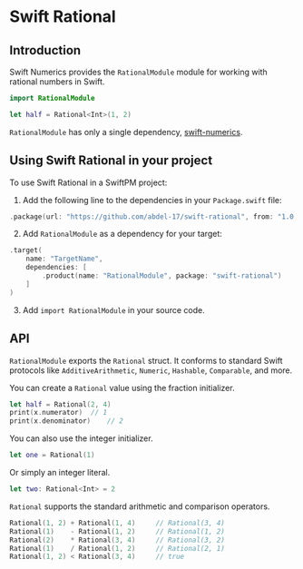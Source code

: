# Swift Rational

## Introduction

Swift Numerics provides the `RationalModule` module for working with rational numbers in Swift.
```swift
import RationalModule

let half = Rational<Int>(1, 2)
```

`RationalModule` has only a single dependency, [swift-numerics](https://github.com/apple/swift-numerics/tree/main).

## Using Swift Rational in your project

To use Swift Rational in a SwiftPM project:

1. Add the following line to the dependencies in your `Package.swift` file:

```swift
.package(url: "https://github.com/abdel-17/swift-rational", from: "1.0.0")
```

2. Add `RationalModule` as a dependency for your target:

```swift
.target(
	name: "TargetName",
	dependencies: [
		.product(name: "RationalModule", package: "swift-rational")
	]
)
```

3. Add `import RationalModule` in your source code.

## API

`RationalModule` exports the `Rational` struct. It conforms to standard Swift protocols like `AdditiveArithmetic`, `Numeric`, `Hashable`, `Comparable`, and more.

You can create a `Rational` value using the fraction initializer.
```swift
let half = Rational(2, 4)
print(x.numerator)	// 1
print(x.denominator)	// 2
```

You can also use the integer initializer.
```swift
let one = Rational(1)
```

Or simply an integer literal.
```swift
let two: Rational<Int> = 2
```

`Rational` supports the standard arithmetic and comparison operators.
```swift
Rational(1, 2) + Rational(1, 4)		// Rational(3, 4)
Rational(1)    - Rational(1, 2)		// Rational(1, 2)
Rational(2)    * Rational(3, 4)		// Rational(3, 2)
Rational(1)    / Rational(1, 2)		// Rational(2, 1)
Rational(1, 2) < Rational(3, 4)		// true
```
